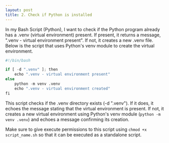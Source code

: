 ```yaml
---
layout: post
title: 2. Check if Python is installed
---
```


In my Bash Script (Python), I want to check if the Python program already has a .venv (virtual environment) present. 
If present, it returns a message, ".venv - virtual environment present". If not, it creates a new .venv file. 
Below is the script that uses Python's venv module to create the virtual environment.

```python
#!/bin/bash

if [ -d ".venv" ]; then
    echo ".venv - virtual environment present"
else
    python -m venv .venv
    echo ".venv - virtual environment created"
fi
```
This script checks if the .venv directory exists (-d ".venv"). 
If it does, it echoes the message stating that the virtual environment is present. 
If not, it creates a new virtual environment using Python's venv module (`python -m venv .venv`) and echoes a message confirming its creation.

Make sure to give execute permissions to this script using `chmod +x script_name.sh` so that it can be executed as a standalone script.

